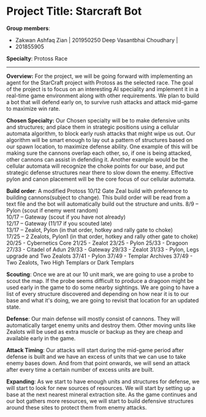 # Project Title: Starcraft Bot

**Group members**: 
 - Zakwan Ashfaq Zian | 201950250   Deep Vasantbhai Choudhary |
 - 201855905

**Specialty**: Protoss Race

----------

  

**Overview:** For the project, we will be going forward with implementing an agent for the StarCraft project with Protoss as the selected race. The goal of the project is to focus on an interesting AI speciality and implement it in a real-time game environment along with other requirements. We plan to build a bot that will defend early on, to survive rush attacks and attack mid-game to maximize win rate.

  

**Chosen Specialty:** Our Chosen specialty will be to make defensive units and structures; and place them in strategic positions using a cellular automata algorithm, to block early rush attacks that might wipe us out. Our algorithm will be smart enough to lay out a pattern of structures based on our spawn location, to maximize defense ability. One example of this will be making sure the cannons overlap each other, so, if one is being attacked, other cannons can assist in defending it. Another example would be the cellular automata will recognize the choke points for our base, and put strategic defense structures near there to slow down the enemy. Effective pylon and canon placement will be the core focus of our cellular automata.

  

**Build order**: A modified Protoss 10/12 Gate Zeal build with preference to building cannons(subject to change). This build order will be read from a text file and the bot will automatically build out the structure and units.
8/9 – Pylon (scout if enemy went random)  
10/17 – Gateway (scout if you have not already)  
12/17 – Gateway (11/17 if you scouted late)  
13/17 – Zealot, Pylon (in that order, hotkey and rally gate to choke)  
17/25 – 2 Zealots, Pylon1 (in that order, hotkey and rally other gate to choke)
20/25 - Cybernetics Core
21/25 - Zealot
23/25 - Pylon
25/33 - Dragoon
27/33 - Citadel of Adun
29/33 - Gateway
29/33 - Zealot
31/33 - Pylon, Legs upgrade and Two Zealots
37/41 - Pylon
37/49 - Templar Archives
37/49 - Two Zealots, Two High Templars or Dark Templars

  

**Scouting**: Once we are at our 10 unit mark, we are going to use a probe to scout the map. If the probe seems difficult to produce a dragoon might be used early in the game to do some nearby sightings. We are going to have a list of every structure discovered and depending on how near it is to our base and what it's doing, we are going to revisit that location for an updated state.

  

**Defense**: Our main defense will mostly consist of cannons. They will automatically target enemy units and destroy them. Other moving units like Zealots will be used as extra muscle or backup as they are cheap and available early in the game.

  

**Attack Timing**: Our attacks will start during the mid-game period after defense is built and we have an excess of units that we can use to take enemy bases down. And from that point onwards, we will send an attack after every time a certain number of excess units are built.

  

**Expanding**: As we start to have enough units and structures for defense, we will start to look for new sources of resources. We will start by setting up a base at the next nearest mineral extraction site. As the game continues and our bot gathers more resources, we will start to build defensive structures around these sites to protect them from enemy attacks.